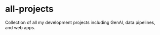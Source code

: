 # all-projects
Collection of all my development projects including GenAI, data pipelines, and web apps.

